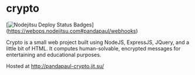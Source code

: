 crypto
======

[![Nodejitsu Deploy Status Badges](https://webhooks.nodejitsu.com/pandapaul/crypto.png)]
(https://webops.nodejitsu.com#pandapaul/webhooks)

Crypto is a small web project built using NodeJS, ExpressJS, JQuery, and a little bit of HTML.
It computes human-solvable, encrypted messages for entertaining and educational purposes.

Hosted at http://pandapaul-crypto.jit.su/
